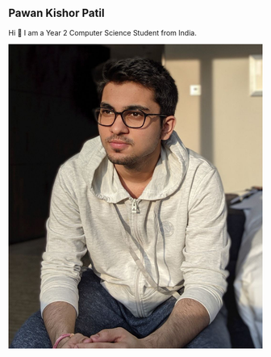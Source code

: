 ## Pawan Kishor Patil

Hi 👋
I am a Year 2 Computer Science Student from India.

![My Picture](../images/pawan.png)
